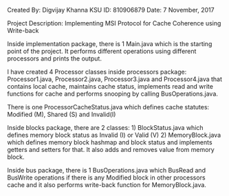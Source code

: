 Created By: Digvijay Khanna
KSU ID: 810906879
Date: 7 November, 2017

Project Description: Implementing MSI Protocol for Cache Coherence using Write-back

Inside implementation package, there is 1 Main.java which is the starting point of the project. It performs different operations using different processors and prints the output.

I have created 4 Processor classes inside processors package: Processor1.java, Processor2.java, Processor3.java and Processor4.java that contains local cache, maintains cache status, implements read and write functions for cache and performs snooping by calling BusOperations.java.

There is one ProcessorCacheStatus.java which defines cache statutes: Modified (M), Shared (S) and Invalid(I)

Inside blocks package, there are 2 classes: 
	1) BlockStatus.java which defines memory block status as Invalid (I) or Valid (V) 
	2) MemoryBlock.java which defines memory block hashmap and block status and implements getters and setters for that. It also adds and removes value from memory block.

Inside bus package, there is 1 BusOperations.java which BusRead and BusWrite operations if there is any Modified block in other processors cache and it also performs write-back function for MemoryBlock.java.